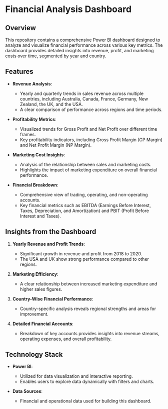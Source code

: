 # Financial Analysis Dashboard

## Overview

This repository contains a comprehensive Power BI dashboard designed to analyze and visualize financial performance across various key metrics. The dashboard provides detailed insights into revenue, profit, and marketing costs over time, segmented by year and country.

## Features

- **Revenue Analysis**:
  - Yearly and quarterly trends in sales revenue across multiple countries, including Australia, Canada, France, Germany, New Zealand, the UK, and the USA.
  - A clear comparison of performance across regions and time periods.

- **Profitability Metrics**:
  - Visualized trends for Gross Profit and Net Profit over different time frames.
  - Key profitability indicators, including Gross Profit Margin (GP Margin) and Net Profit Margin (NP Margin).

- **Marketing Cost Insights**:
  - Analysis of the relationship between sales and marketing costs.
  - Highlights the impact of marketing expenditure on overall financial performance.

- **Financial Breakdown**:
  - Comprehensive view of trading, operating, and non-operating accounts.
  - Key financial metrics such as EBITDA (Earnings Before Interest, Taxes, Depreciation, and Amortization) and PBIT (Profit Before Interest and Taxes).

## Insights from the Dashboard

1. **Yearly Revenue and Profit Trends**:
   - Significant growth in revenue and profit from 2018 to 2020.
   - The USA and UK show strong performance compared to other regions.

2. **Marketing Efficiency**:
   - A clear relationship between increased marketing expenditure and higher sales figures.

3. **Country-Wise Financial Performance**:
   - Country-specific analysis reveals regional strengths and areas for improvement.

4. **Detailed Financial Accounts**:
   - Breakdown of key accounts provides insights into revenue streams, operating expenses, and overall profitability.

## Technology Stack

- **Power BI**:
  - Utilized for data visualization and interactive reporting.
  - Enables users to explore data dynamically with filters and charts.

- **Data Sources**:
  - Financial and operational data used for building this dashboard.
